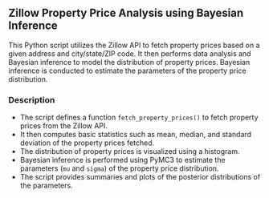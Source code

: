 ## Zillow Property Price Analysis using Bayesian Inference

This Python script utilizes the Zillow API to fetch property prices based on a given address and city/state/ZIP code. It then performs data analysis and Bayesian inference to model the distribution of property prices. Bayesian inference is conducted to estimate the parameters of the property price distribution.

### Description
- The script defines a function `fetch_property_prices()` to fetch property prices from the Zillow API.
- It then computes basic statistics such as mean, median, and standard deviation of the property prices fetched.
- The distribution of property prices is visualized using a histogram.
- Bayesian inference is performed using PyMC3 to estimate the parameters (`mu` and `sigma`) of the property price distribution.
- The script provides summaries and plots of the posterior distributions of the parameters.
